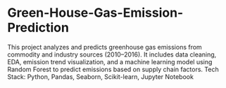 # Green-House-Gas-Emission-Prediction
This project analyzes and predicts greenhouse gas emissions from commodity and industry sources (2010–2016). It includes data cleaning, EDA, emission trend visualization, and a machine learning model using Random Forest to predict emissions based on supply chain factors.  Tech Stack: Python, Pandas, Seaborn, Scikit-learn, Jupyter Notebook
